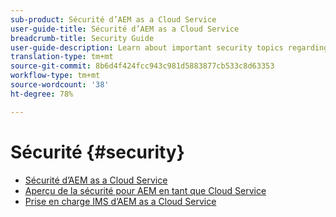 ```yaml
---
sub-product: Sécurité d’AEM as a Cloud Service
user-guide-title: Sécurité d’AEM as a Cloud Service
breadcrumb-title: Security Guide
user-guide-description: Learn about important security topics regarding Experience Manager as a Cloud Service.
translation-type: tm+mt
source-git-commit: 8b6d4f424fcc943c981d5883877cb533c8d63353
workflow-type: tm+mt
source-wordcount: '38'
ht-degree: 78%

---
```



# Sécurité {#security}

+ [Sécurité d’AEM as a Cloud Service](/help/security/home.md)
+ [Aperçu de la sécurité pour AEM en tant que Cloud Service](/help/security/cloud-service-security-overview.md)
+ [Prise en charge IMS d’AEM as a Cloud Service](ims-support.md)
